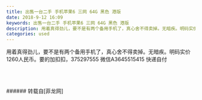 ```yaml
---
title: 出售一台二手 手机苹果6 三网 64G 黑色 港版
date: 2018-9-12 16:09
keywords: 出售一台二手 手机苹果6 三网 64G 黑色 港版
description: 用着真得劲儿，要不是有两个备用手机了，真心舍不得卖掉。无暗疾。明码实价1260人民币。要的加扣扣，375297555 微信A3645515415 快递自付
categories: used
---
```

<td class="t_f" id="postmessage_1779444">

用着真得劲儿，要不是有两个备用手机了，真心舍不得卖掉。无暗疾。明码实价1260人民币。要的加扣扣，375297555 微信A3645515415 快递自付<br/>
<img alt="" border="0" class="zoom" data-cf-modified-3b770238c6cf9372e9d979d8-="" file="http://www.flw.ph/data/appbyme/upload/image/201809/12/h4c8oTWZysif.jpg" id="aimg_R44J4" lazyloadthumb="1" onclick="" onmouseover="" src="http://www.flw.ph/data/appbyme/upload/image/201809/12/h4c8oTWZysif.jpg"/><br/>
<br/>
<img alt="" border="0" class="zoom" data-cf-modified-3b770238c6cf9372e9d979d8-="" file="http://www.flw.ph/data/appbyme/upload/image/201809/12/xbSeHyLsxA8W.jpg" id="aimg_APM31" lazyloadthumb="1" onclick="" onmouseover="" src="http://www.flw.ph/data/appbyme/upload/image/201809/12/xbSeHyLsxA8W.jpg"/><br/>
<br/>
<img alt="" border="0" class="zoom" data-cf-modified-3b770238c6cf9372e9d979d8-="" file="http://www.flw.ph/data/appbyme/upload/image/201809/12/aS8kGCdoi0TP.jpg" id="aimg_lPedk" lazyloadthumb="1" onclick="" onmouseover="" src="http://www.flw.ph/data/appbyme/upload/image/201809/12/aS8kGCdoi0TP.jpg"/><br/>
<br/>
</td>
###### 转载自[菲龙网]